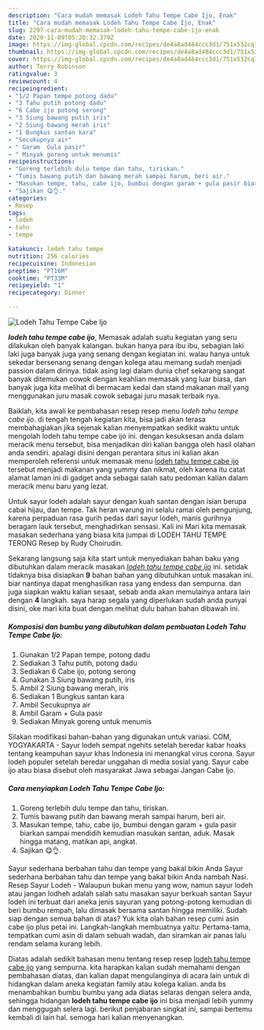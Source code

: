 ```yaml
---
description: "Cara mudah memasak Lodeh Tahu Tempe Cabe Ijo, Enak"
title: "Cara mudah memasak Lodeh Tahu Tempe Cabe Ijo, Enak"
slug: 2297-cara-mudah-memasak-lodeh-tahu-tempe-cabe-ijo-enak
date: 2020-11-09T05:20:32.379Z
image: https://img-global.cpcdn.com/recipes/de4a8ad484ccc3d1/751x532cq70/lodeh-tahu-tempe-cabe-ijo-foto-resep-utama.jpg
thumbnail: https://img-global.cpcdn.com/recipes/de4a8ad484ccc3d1/751x532cq70/lodeh-tahu-tempe-cabe-ijo-foto-resep-utama.jpg
cover: https://img-global.cpcdn.com/recipes/de4a8ad484ccc3d1/751x532cq70/lodeh-tahu-tempe-cabe-ijo-foto-resep-utama.jpg
author: Terry Robinson
ratingvalue: 3
reviewcount: 4
recipeingredient:
- "1/2 Papan tempe potong dadu"
- "3 Tahu putih potong dadu"
- "6 Cabe ijo potong serong"
- "3 Siung bawang putih iris"
- "2 Siung bawang merah iris"
- "1 Bungkus santan kara"
- "Secukupnya air"
- " Garam  Gula pasir"
- " Minyak goreng untuk menumis"
recipeinstructions:
- "Goreng terlebih dulu tempe dan tahu, tiriskan."
- "Tumis bawang putih dan bawang merah sampai harum, beri air."
- "Masukan tempe, tahu, cabe ijo, bumbui dengan garam + gula pasir biarkan sampai mendidih kemudian masukan santan, aduk. Masak hingga matang, matikan api, angkat."
- "Sajikan 😋👌."
categories:
- Resep
tags:
- lodeh
- tahu
- tempe

katakunci: lodeh tahu tempe 
nutrition: 256 calories
recipecuisine: Indonesian
preptime: "PT16M"
cooktime: "PT33M"
recipeyield: "1"
recipecategory: Dinner

---
```



![Lodeh Tahu Tempe Cabe Ijo](https://img-global.cpcdn.com/recipes/de4a8ad484ccc3d1/751x532cq70/lodeh-tahu-tempe-cabe-ijo-foto-resep-utama.jpg)

<b><i>lodeh tahu tempe cabe ijo</i></b>, Memasak adalah suatu kegiatan yang seru dilakukan oleh banyak kalangan. bukan hanya para ibu ibu, sebagian laki laki juga banyak juga yang senang dengan kegiatan ini. walau hanya untuk sekedar bersenang senang dengan kolega atau memang sudah menjadi passion dalam dirinya. tidak asing lagi dalam dunia chef sekarang sangat banyak ditemukan cowok dengan keahlian memasak yang luar biasa, dan banyak juga kita melihat di bermacam kedai dan stand makanan mall yang menggunakan juru masak cowok sebagai juru masak terbaik nya.

Baiklah, kita awali ke pembahasan resep resep menu <i>lodeh tahu tempe cabe ijo</i>. di tengah tengah kegiatan kita, bisa jadi akan terasa membahagiakan jika sejenak kalian menyempatkan sedikit waktu untuk mengolah lodeh tahu tempe cabe ijo ini. dengan kesuksesan anda dalam meracik menu tersebut, bisa menjadikan diri kalian bangga oleh hasil olahan anda sendiri. apalagi disini dengan perantara situs ini kalian akan memperoleh referensi untuk memasak menu <u>lodeh tahu tempe cabe ijo</u> tersebut menjadi makanan yang yummy dan nikmat, oleh karena itu catat alamat laman ini di gadget anda sebagai salah satu pedoman kalian dalam meracik menu baru yang lezat.

Untuk sayur lodeh adalah sayur dengan kuah santan dengan isian berupa cabai hijau, dan tempe. Tak heran warung ini selalu ramai oleh pengunjung, karena perpaduan rasa gurih pedas dari sayur lodeh, manis gurihnya beragam lauk tersebut, menghadirkan sensasi. Kali ini Mari kita memasak masakan sederhana yang biasa kita jumpai di LODEH TAHU TEMPE TERONG Resep by Rudy Choirudin.


Sekarang langsung saja kita start untuk menyediakan bahan baku yang dibutuhkan dalam meracik masakan <u><i>lodeh tahu tempe cabe ijo</i></u> ini. setidak tidaknya bisa disiapkan <b>9</b> bahan bahan yang dibutuhkan untuk masakan ini. biar nantinya dapat menghasilkan rasa yang endess dan sempurna. dan juga siapkan waktu kalian sesaat, sebab anda akan memulainya antara lain dengan <b>4</b> langkah. saya harap segala yang diperlukan sudah anda punyai disini, oke mari kita buat dengan melihat dulu bahan bahan dibawah ini.

<!--inarticleads1-->

##### Komposisi dan bumbu yang dibutuhkan dalam pembuatan Lodeh Tahu Tempe Cabe Ijo:

1. Gunakan 1/2 Papan tempe, potong dadu
1. Sediakan 3 Tahu putih, potong dadu
1. Sediakan 6 Cabe ijo, potong serong
1. Gunakan 3 Siung bawang putih, iris
1. Ambil 2 Siung bawang merah, iris
1. Sediakan 1 Bungkus santan kara
1. Ambil Secukupnya air
1. Ambil  Garam + Gula pasir
1. Sediakan  Minyak goreng untuk menumis


Silakan modifikasi bahan-bahan yang digunakan untuk variasi. COM, YOGYAKARTA - Sayur lodeh sempat ngehits setelah beredar kabar hoaks tentang keampuhan sayur khas Indonesia ini menangkal virus corona. Sayur lodeh populer setelah beredar unggahan di media sosial yang. Sayur cabe ijo atau biasa disebut oleh masyarakat Jawa sebagai Jangan Cabe Ijo. 

<!--inarticleads2-->

##### Cara menyiapkan Lodeh Tahu Tempe Cabe Ijo:

1. Goreng terlebih dulu tempe dan tahu, tiriskan.
1. Tumis bawang putih dan bawang merah sampai harum, beri air.
1. Masukan tempe, tahu, cabe ijo, bumbui dengan garam + gula pasir biarkan sampai mendidih kemudian masukan santan, aduk. Masak hingga matang, matikan api, angkat.
1. Sajikan 😋👌.


Sayur sederhana berbahan tahu dan tempe yang bakal bikin Anda Sayur sederhana berbahan tahu dan tempe yang bakal bikin Anda nambah Nasi. Resep Sayur Lodeh - Walaupun bukan menu yang wow, namun sayur lodeh atau jangan lodheh adalah salah satu masakan sayur berkuah santan Sayur lodeh ini terbuat dari aneka jenis sayuran yang potong-potong kemudian di beri bumbu rempah, lalu dimasak bersama santan hingga memiliki. Sudah siap dengan semua bahan di atas? Yuk kita olah bahan resep cumi asin cabe ijo plus petai ini. Langkah-langkah membuatnya yaitu: Pertama-tama, tempatkan cumi asin di dalam sebuah wadah, dan siramkan air panas lalu rendam selama kurang lebih. 

Diatas adalah sedikit bahasan menu tentang resep resep <u>lodeh tahu tempe cabe ijo</u> yang sempurna. kita harapkan kalian sudah memahami dengan pembahasan diatas, dan kalian dapat mengulanginya di acara lain untuk di hidangkan dalam aneka kegiatan family atau kolega kalian. anda bs menambahkan bumbu bumbu yang ada diatas selaras dengan selera anda, sehingga hidangan <b>lodeh tahu tempe cabe ijo</b> ini bisa menjadi lebih yummy dan menggugah selera lagi. berikut penjabaran singkat ini, sampai bertemu kembali di lain hal. semoga hari kalian menyenangkan.
